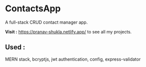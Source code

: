 # ContactsApp
A full-stack CRUD contact manager app.

**Visit :** https://pranav-shukla.netlify.app/  to see all my projects.

## Used : 
MERN stack,
bcryptjs,
jwt authentication,
config,
express-validator
